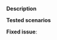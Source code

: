 **Description**
<!-- Please provide a description of the changes proposed in the Pull Request -->

**Tested scenarios**
<!-- Description of tested scenarios -->

**Fixed issue**:  <!-- #-prefixed issue number -->